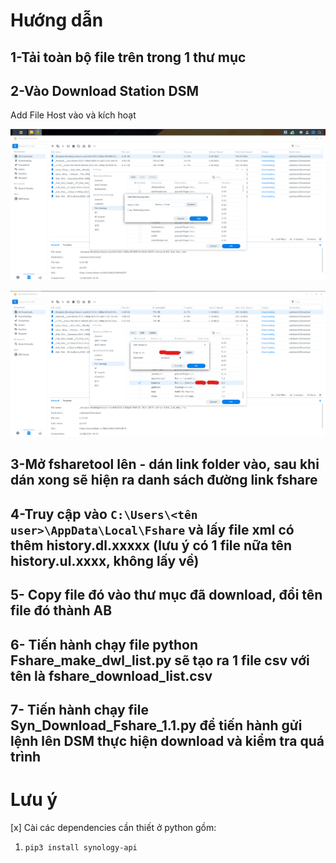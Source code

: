 # Hướng dẫn
## 1-Tải toàn bộ file trên trong 1 thư mục 
## 2-Vào Download Station DSM

Add File Host vào và kích hoạt

![Add File Host vào ](https://github.com/gnutirt/share_code/blob/main/Fshare_Xpen_Downloadstation/Screenshot%202024-11-28%20202832.png?raw=true)

![và kích hoạt](https://github.com/gnutirt/share_code/blob/main/Fshare_Xpen_Downloadstation/Screenshot%202024-11-28%20203030.png?raw=true)
## 3-Mở fsharetool lên - dán link folder vào, sau khi dán xong sẽ hiện ra danh sách đường link fshare
## 4-Truy cập vào `C:\Users\<tên user>\AppData\Local\Fshare` và lấy file xml có thêm history.dl.xxxxx (lưu ý có 1 file nữa tên history.ul.xxxx, không lấy về)
## 5- Copy file đó vào thư mục đã download, đổi tên file đó thành AB
## 6- Tiến hành chạy file python Fshare_make_dwl_list.py sẽ tạo ra 1 file csv với tên là fshare_download_list.csv
## 7- Tiến hành chạy file Syn_Download_Fshare_1.1.py để tiến hành gửi lệnh lên DSM thực hiện download và kiểm tra quá trình
# Lưu ý 
 [x] Cài các dependencies cần thiết ở python gồm:
 
 1. `pip3 install synology-api`


